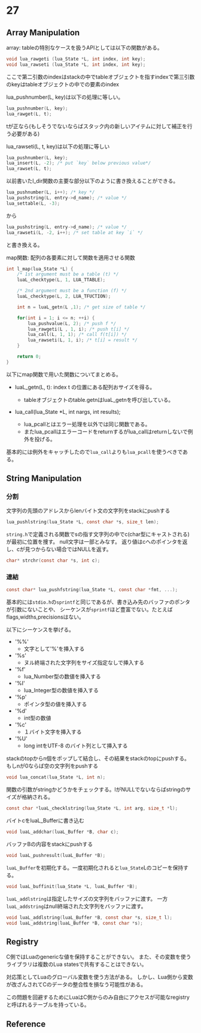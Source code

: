 # 27

## Array Manipulation

array: tableの特別なケースを扱うAPIとしては以下の関数がある。

```C
void lua_rawgeti (lua_State *L, int index, int key);
void lua_rawseti (lua_State *L, int index, int key);
```

ここで第二引数のindexはstackの中でtableオブジェクトを指すindexで第三引数のkeyはtableオブジェクトの中での要素のindex

lua_pushnumber(L, key)は以下の処理に等しい。

```C
lua_pushnumber(L, key);
lua_rawget(L, t);
```

tが正なら(もしそうでないならばスタック内の新しいアイテムに対して補正を行う必要がある)

lua_rawseti(L, t, key)は以下の処理に等しい

```C
lua_pushnumber(L, key);
lua_insert(L, -2); /* put `key` below previous value*/
lua_rawset(L, t);
```

以前書いたl_dir関数の主要な部分以下のように書き換えることができる。

```C
lua_pushnumber(L, i++); /* key */
lua_pushstring(L, entry->d_name); /* value */
lua_settable(L, -3);
```

から

```C
lua_pushstring(L, entry->d_name); /* value */
lua_rawseti(L, -2, i++); /* set table at key `i` */
```

と書き換える。

map関数: 配列の各要素に対して関数を適用させる関数

```C
int l_map(lua_State *L) {
    /* 1st argument must be a table (t) */
    luaL_checktype(L, 1, LUA_TTABLE);

    /* 2nd argument must be a function (f) */
    luaL_checktype(L, 2, LUA_TFUCTION);

    int n = luaL_getn(L ,1); /* get size of table */ 

    for(int i = 1; i <= n; ++i) {
        lua_pushvalue(L, 2); /* push f */
        lua_rawgeti(L , 1, i); /* push t[i] */
        lua_call(L, 1, 1); /* call f(t[i]) */
        lua_rawseti(L, 1, i); /* t[i] = result */
    }

    return 0;
}
```

以下にmap関数で用いた関数についてまとめる。

- luaL_getn(L, t): index t の位置にある配列おサイズを得る。
    - tableオブジェクトのtable.getnはluaL_getnを呼び出している。 

- lua_call(lua_State \*L, int nargs, int results);
    - lua_pcallとはエラー処理を以外では同じ関数である。
    - またlua_pcallはエラーコードをreturnするがlua_callはreturnしないで例外を投げる。

基本的には例外をキャッチしたので`lua_call`よりも`lua_pcall`を使うべきである。

## String Manipulation 

### 分割

文字列の先頭のアドレスからlenバイト文の文字列をstackにpushする

```C
lua_pushlstring(lua_State *L, const char *s, size_t len);
```

`string.h`で定義される関数でsの指す文字列の中でc(char型にキャストされる)が最初に位置を捜す。
null文字は一部とみなす。
返り値はcへのポインタを返し、cが見つからない場合ではNULLを返す。

```C
char* strchr(const char *s, int c);
```

### 連結

```C
const char* lua_pushfstring(lua_State *L, const char *fmt, ...);
```

基本的には`stdio.h`の`sprintf`と同じであるが、書き込み先のバッファのポンタが引数にないことや、
シーケンスが`sprintf`ほど豊富でない。たとえばflags,widths,precisionsはない。

以下にシーケンスを挙げる。

- '%%'
    - 文字として'%'を挿入する
- '%s' 
    - ヌル終端された文字列をサイズ指定なしで挿入する
- '%f'
    - lua_Number型の数値を挿入する
- '%I'
    - lua_Integer型の数値を挿入する 
- '%p'
    - ポインタ型の値を挿入する
- '%d'
    - int型の数値
- '%c'
    - １バイト文字を挿入する
- '%U'
    - long intをUTF-8 のバイト列として挿入する

stackのtopからn個をポップして結合し、その結果をstackのtopにpushする。
もしnが0ならば空の文字列をpushする

```C
void lua_concat(lua_State *L, int n);
```

関数の引数がstringかどうかをチェックする。lがNULLでないならばstringのサイズが格納される。

```C
const char *luaL_checklstring(lua_State *L, int arg, size_t *l);
```

バイトcをluaL_Bufferに書き込む

```C
void luaL_addchar(luaL_Buffer *B, char c);
```

バッファBの内容をstackにpushする

```C
void luaL_pushresult(luaL_Buffer *B);
```

`luaL_Buffer`を初期化する。一度初期化されると`lua_State`Lのコピーを保持する。

```C
void luaL_buffinit(lua_State *L, luaL_Buffer *B);
```
`luaL_addlstring`は指定したサイズの文字列をバッファに渡す。
一方`luaL_addstring`はnull終端された文字列をバッファに渡す。

```C
void luaL_addlstring(luaL_Buffer *B, const char *s, size_t l);
void luaL_addstring(luaL_Buffer *B, const char *s);
```

## Registry

C側ではLuaのgenericな値を保持することができない。
また、その変数を使うライブラリは複数のLua statesで共有することはできない。

対応策としてLuaのグローバル変数を使う方法がある。
しかし、Lua側から変数が改ざんされてCのデータの整合性を損なう可能性がある。

この問題を回避するためにLuaはC側からのみ自由にアクセスが可能なregistryと呼ばれるテーブルを持っている。

## Reference
